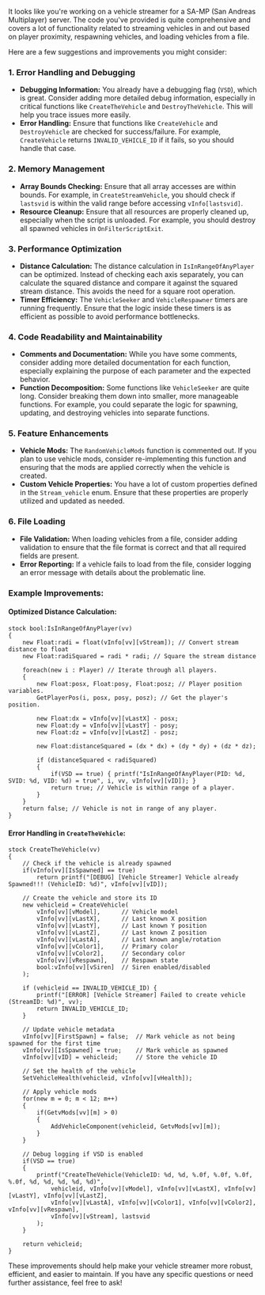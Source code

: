 It looks like you're working on a vehicle streamer for a SA-MP (San Andreas Multiplayer) server. The code you've provided is quite comprehensive and covers a lot of functionality related to streaming vehicles in and out based on player proximity, respawning vehicles, and loading vehicles from a file.

Here are a few suggestions and improvements you might consider:

### 1. **Error Handling and Debugging**
   - **Debugging Information:** You already have a debugging flag (`VSD`), which is great. Consider adding more detailed debug information, especially in critical functions like `CreateTheVehicle` and `DestroyTheVehicle`. This will help you trace issues more easily.
   - **Error Handling:** Ensure that functions like `CreateVehicle` and `DestroyVehicle` are checked for success/failure. For example, `CreateVehicle` returns `INVALID_VEHICLE_ID` if it fails, so you should handle that case.

### 2. **Memory Management**
   - **Array Bounds Checking:** Ensure that all array accesses are within bounds. For example, in `CreateStreamVehicle`, you should check if `lastsvid` is within the valid range before accessing `vInfo[lastsvid]`.
   - **Resource Cleanup:** Ensure that all resources are properly cleaned up, especially when the script is unloaded. For example, you should destroy all spawned vehicles in `OnFilterScriptExit`.

### 3. **Performance Optimization**
   - **Distance Calculation:** The distance calculation in `IsInRangeOfAnyPlayer` can be optimized. Instead of checking each axis separately, you can calculate the squared distance and compare it against the squared stream distance. This avoids the need for a square root operation.
   - **Timer Efficiency:** The `VehicleSeeker` and `VehicleRespawner` timers are running frequently. Ensure that the logic inside these timers is as efficient as possible to avoid performance bottlenecks.

### 4. **Code Readability and Maintainability**
   - **Comments and Documentation:** While you have some comments, consider adding more detailed documentation for each function, especially explaining the purpose of each parameter and the expected behavior.
   - **Function Decomposition:** Some functions like `VehicleSeeker` are quite long. Consider breaking them down into smaller, more manageable functions. For example, you could separate the logic for spawning, updating, and destroying vehicles into separate functions.

### 5. **Feature Enhancements**
   - **Vehicle Mods:** The `RandomVehicleMods` function is commented out. If you plan to use vehicle mods, consider re-implementing this function and ensuring that the mods are applied correctly when the vehicle is created.
   - **Custom Vehicle Properties:** You have a lot of custom properties defined in the `Stream_vehicle` enum. Ensure that these properties are properly utilized and updated as needed.

### 6. **File Loading**
   - **File Validation:** When loading vehicles from a file, consider adding validation to ensure that the file format is correct and that all required fields are present.
   - **Error Reporting:** If a vehicle fails to load from the file, consider logging an error message with details about the problematic line.

### Example Improvements:

#### Optimized Distance Calculation:
```pawn
stock bool:IsInRangeOfAnyPlayer(vv)
{
    new Float:radi = float(vInfo[vv][vStream]); // Convert stream distance to float
    new Float:radiSquared = radi * radi; // Square the stream distance

    foreach(new i : Player) // Iterate through all players.
    {
        new Float:posx, Float:posy, Float:posz; // Player position variables.
        GetPlayerPos(i, posx, posy, posz); // Get the player's position.

        new Float:dx = vInfo[vv][vLastX] - posx;
        new Float:dy = vInfo[vv][vLastY] - posy;
        new Float:dz = vInfo[vv][vLastZ] - posz;

        new Float:distanceSquared = (dx * dx) + (dy * dy) + (dz * dz);

        if (distanceSquared < radiSquared)
        {
            if(VSD == true) { printf("IsInRangeOfAnyPlayer(PID: %d, SVID: %d, VID: %d) = true", i, vv, vInfo[vv][vID]); }
            return true; // Vehicle is within range of a player.
        }
    }
    return false; // Vehicle is not in range of any player.
}
```

#### Error Handling in `CreateTheVehicle`:
```pawn
stock CreateTheVehicle(vv)
{
    // Check if the vehicle is already spawned
    if(vInfo[vv][IsSpawned] == true) 
        return printf("[DEBUG] [Vehicle Streamer] Vehicle already Spawned!!! (VehicleID: %d)", vInfo[vv][vID]); 

    // Create the vehicle and store its ID
    new vehicleid = CreateVehicle(
        vInfo[vv][vModel],      // Vehicle model
        vInfo[vv][vLastX],      // Last known X position
        vInfo[vv][vLastY],      // Last known Y position
        vInfo[vv][vLastZ],      // Last known Z position
        vInfo[vv][vLastA],      // Last known angle/rotation
        vInfo[vv][vColor1],     // Primary color
        vInfo[vv][vColor2],     // Secondary color
        vInfo[vv][vRespawn],    // Respawn state
        bool:vInfo[vv][vSiren]  // Siren enabled/disabled
    );

    if (vehicleid == INVALID_VEHICLE_ID) {
        printf("[ERROR] [Vehicle Streamer] Failed to create vehicle (StreamID: %d)", vv);
        return INVALID_VEHICLE_ID;
    }

    // Update vehicle metadata
    vInfo[vv][FirstSpawn] = false;  // Mark vehicle as not being spawned for the first time
    vInfo[vv][IsSpawned] = true;    // Mark vehicle as spawned
    vInfo[vv][vID] = vehicleid;     // Store the vehicle ID

    // Set the health of the vehicle
    SetVehicleHealth(vehicleid, vInfo[vv][vHealth]);

    // Apply vehicle mods
    for(new m = 0; m < 12; m++)
    {
        if(GetvMods[vv][m] > 0)
        {
            AddVehicleComponent(vehicleid, GetvMods[vv][m]);
        }
    }

    // Debug logging if VSD is enabled
    if(VSD == true)
    { 
        printf("CreateTheVehicle(VehicleID: %d, %d, %.0f, %.0f, %.0f, %.0f, %d, %d, %d, %d, %d)", 
            vehicleid, vInfo[vv][vModel], vInfo[vv][vLastX], vInfo[vv][vLastY], vInfo[vv][vLastZ], 
            vInfo[vv][vLastA], vInfo[vv][vColor1], vInfo[vv][vColor2], vInfo[vv][vRespawn], 
            vInfo[vv][vStream], lastsvid
        ); 
    }

    return vehicleid;
}
```

These improvements should help make your vehicle streamer more robust, efficient, and easier to maintain. If you have any specific questions or need further assistance, feel free to ask!
